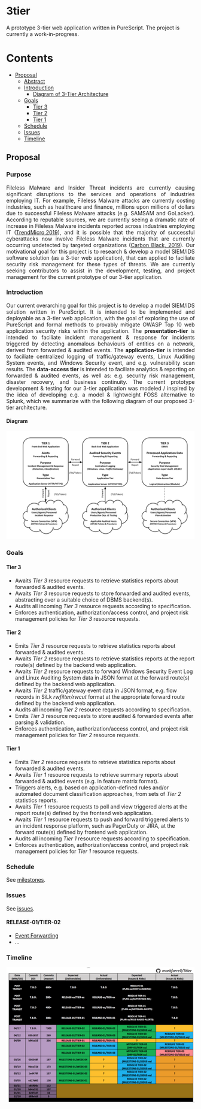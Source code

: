 # 3tier
A prototype 3-tier web application written in PureScript. The project is currently a work-in-progress. 

# Contents
- [Proposal](#proposal)
  * [Abstract](#abstract)
  * [Introduction](#introduction)
    * [Diagram of 3-Tier Architecture](#diagram) 
  * [Goals](#goals)
    * [Tier 3](#tier-3)
    * [Tier 2](#tier-2)
    * [Tier 1](#tier-1)
  * [Schedule](#schedule)
  * [Issues](#issues)
  * [Timeline](#timeline)

## Proposal

### Purpose

<p align="justify">
Fileless Malware and Insider Threat incidents are currently causing significant disruptions to the services and operations of industries employing IT. For example, Fileless Malware attacks are currently costing industries, such as healthcare and finance, millions upon millions of dollars due to successful Fileless Malware attacks (e.g. SAMSAM and GoLacker). According to reputable sources, we are currently seeing a dramatic rate of increase in Fileless Malware incidents reported across industries employing IT (<a href="https://www.trendmicro.com/vinfo/us/security/news/security-technology/risks-under-the-radar-understanding-fileless-threats">TrendMicro,2019</a>), and it is possible that the majority of successful cyberattacks now involve Fileless Malware incidents that are currently occurring undetected by targeted organizations (<a href="https://www.carbonblack.com/resources/definitions/what-is-fileless-malware/">Carbon Black, 2019</a>). Our motivational goal for this project is to research & develop a model SIEM/IDS software solution (as a 3-tier web application), that can applied to faciliate security risk management for these types of threats. We are currently seeking contributors to assist in the development, testing, and project management for the current prototype of our 3-tier application. 
</p>

### Introduction

<p align="justify">
Our current overarching goal for this project is to develop a model SIEM/IDS solution written in PureScript.
It is intended to be implemented and deployable as a 3-tier web application, with the goal of exploring the use of PureScript and formal methods to provably mitigate OWASP Top 10 web application security risks within the application.
The <b>presentation-tier</b> is intended to faciliate incident management & response for incidents triggered by detecting anomalous behaviours of entities on a network, derived from forwarded & audited events.
The <b>application-tier</b> is intended to faciliate centralized logging of traffic/gateway events, Linux Auditing System events, and Windows Security event, and e.g. vulnerability scan results.
The <b>data-access tier</b> is intended to faciliate analytics & reporting on forwarded & audited events, as well as:
e.g. security risk management, disaster recovery, and business continuity.
The current prototype development & testing for our 3-tier application  was modeled / inspired by the idea of developing e.g. a model & lightweight FOSS alternative to Splunk, which we summarize with the following diagram of our proposed 3-tier architecture.
</p>

#### Diagram

![Diagram of 3-Tier Architecture](./README/diagram.svg)

### Goals

#### Tier 3

*	Awaits *Tier 3* resource requests to retrieve statistics reports about forwarded & audited events.
*	Awaits *Tier 3* resource requests to store forwarded and audited events, abstracting over a suitable choice of DBMS backend(s).
*	Audits all incoming *Tier 3* resource requests according to specification.
*	Enforces authentication, authorization/access control, and project risk management policies for *Tier 3* resource requests.

#### Tier 2

*	Emits *Tier 3* resource requests to retrieve statistics reports about forwarded & audited events.
*	Awaits *Tier 2* resource requests to retrieve statistics reports at the report route(s) defined by the backend web application.
*	Awaits *Tier 2* resource requests to forward Windows Security Event Log and Linux Auditing System data in JSON format at the forward route(s) defined by the backend web application.
*	Awaits *Tier 2* traffic/gateway event data in JSON format, e.g. flow records in SiLk *rwfilter/rwcut* format at the appropriate forward route defined by the backend web application.
*	Audits all incoming *Tier 2* resource requests according to specification.
*	Emits *Tier 3* resource requests to store audited & forwarded events after parsing & validation.
*	Enforces authentication, authorization/access control, and project risk management policies for *Tier 2* resource requests.

#### Tier 1

*	Emits *Tier 2* resource requests to retrieve statistics reports about forwarded & audited events.
* Awaits *Tier 1* resource requests to retrieve summary reports about forwarded & audited events (e.g. in feature matrix format). 
*	Triggers alerts, e.g. based on application-defined rules and/or automated document classification approaches, from sets of *Tier 2* statistics reports.
*	Awaits *Tier 1* resource requests to poll and view triggered alerts at the report route(s) defined by the frontend web application.
*	Awaits *Tier 1* resource requests to push and forward triggered alerts to an incident response platform, such as PagerDuty or JIRA, at the forward route(s) defined by frontend web application.
*	Audits all incoming *Tier 1* resource requests according to specification.
*	Enforces authentication, authorization/access control, and project risk management policies for *Tier 1* resource requests.

### Schedule

See [milestones](https://github.com/markfarrell/3tier/milestones).

### Issues

See [issues](https://github.com/markfarrell/3tier/issues).

#### RELEASE-01/TIER-02

* [Event Forwarding](https://github.com/markfarrell/3tier/issues/5)
* _..._

### Timeline

![Timeline](./README/timeline.png)
